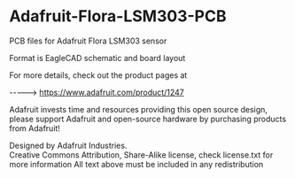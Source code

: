 # Adafruit-Flora-LSM303-PCB
PCB files for Adafruit Flora LSM303 sensor

Format is EagleCAD schematic and board layout

For more details, check out the product pages at

-----> https://www.adafruit.com/product/1247

Adafruit invests time and resources providing this open source design, 
please support Adafruit and open-source hardware by purchasing 
products from Adafruit!

Designed by Adafruit Industries.  
Creative Commons Attribution, Share-Alike license, check license.txt for more information
All text above must be included in any redistribution